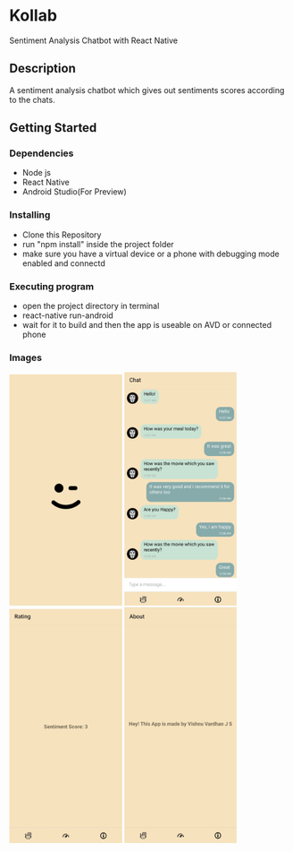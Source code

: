 # Kollab

Sentiment Analysis Chatbot with React Native

## Description

A sentiment analysis chatbot which gives out sentiments scores according to the chats.

## Getting Started

### Dependencies

* Node js
* React Native
* Android Studio(For Preview)

### Installing

* Clone this Repository
* run "npm install" inside the project folder
* make sure you have a virtual device or a phone with debugging mode enabled and connectd

### Executing program

* open the project directory in terminal
* react-native run-android
* wait for it to build and then the app is useable on AVD or connected phone

### Images

<img alt="Splash Screen" src="https://github.com/VishnuVardhanJS/Emo_Analysis/blob/VishnuVardhanJS-patch-1/Splash%20Screen.jpg?raw=true" width="40%"> <img alt="ChatBot" src="https://github.com/VishnuVardhanJS/Emo_Analysis/blob/VishnuVardhanJS-patch-1/ChatBot.jpg?raw=true" width="40%"> 
<img alt="Score" src="https://github.com/VishnuVardhanJS/Emo_Analysis/blob/VishnuVardhanJS-patch-1/Score.jpg?raw=true" width="40%"> <img alt="About" src="https://github.com/VishnuVardhanJS/Emo_Analysis/blob/VishnuVardhanJS-patch-1/About.jpg?raw=true" width="40%"> 





